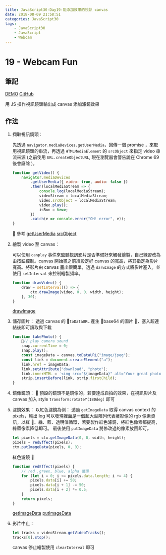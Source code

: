 ```yaml
---
title: JavaScript30-Day19-能添加效果的視訊 canvas
date: 2018-08-09 21:58:51
categories: JavaScript30
tags:
    - JavaScript30
    - JavaScript
    - Webcam
---
```


# 19 - Webcam Fun

## 筆記

[DEMO](https://weiyuan1993.github.io/JavaScript30/19-Webcam-Fun)
[GitHub](https://github.com/weiyuan1993/JavaScript30/tree/master/19-Webcam-Fun)

用 JS 操作視訊鏡頭輸出成 canvas 添加濾鏡效果

<!--more-->

## 作法

1.  擷取視訊鏡頭：

    先透過 `navigator.mediaDevices.getUserMedia`，回傳一個 promise ，來取用視訊鏡頭的串流，再透過 `HTMLMediaElement` 的 `srcObject` 來指定 video 串流來源 (之前使用 `URL.createObjectURL`, 現在瀏覽器會警告說在 Chrome 69 後會廢除 )。

    ```javascript
    function getVideo() {
        navigator.mediaDevices
            .getUserMedia({ video: true, audio: false })
            .then(localMediaStream => {
                console.log(localMediaStream);
                videoStream = localMediaStream;
                video.srcObject = localMediaStream;
                video.play();
                isRun = true;
            })
            .catch(e => console.error("OH! error", e));
    }
    ```

     參考
    [getUserMedia](https://developer.mozilla.org/en-US/docs/Web/API/MediaDevices/getUserMedia)
    [srcObject](https://developer.mozilla.org/zh-CN/docs/Web/API/HTMLMediaElement/srcObject)

2.  繪製 video 至 canvas：

    可以使用 `canplay` 事件來監聽視訊影片是否準備好來觸發繪製，自己練習改為由按鈕控制。canvas 開始畫之前須設定好 canvas 的寬高，將其指定為影片寬高。將影片由 canvas 畫出很簡單，透過 `darwImage` 的方式將影片塞入，並使用 `setInterval` 來控制繪製頻率。

    ```javascript
    function drawVideo() {
        draw = setInterval(() => {
            ctx.drawImage(video, 0, 0, width, height);
        }, 30);
    }
    ```

    [drawImage](https://developer.mozilla.org/en-US/docs/Web/API/CanvasRenderingContext2D/drawImage)

3.  儲存圖片：
    透過 canvas 的 `toDataURL` 產生 base64 的圖片 ，塞入超連結後即可讀取與下載

    ```javascript
    function takePhoto() {
        // play camera sound
        snap.currentTime = 0;
        snap.play();
        const imageData = canvas.toDataURL("image/jpeg");
        const link = document.createElement("a");
        link.href = imageData;
        link.setAttribute("download", "photo");
        link.innerHTML = `<img src="${imageData}" alt="Your great photo!"/>`;
        strip.insertBefore(link, strip.firstChild);
    }
    ```

4.  鏡像鏡頭：
     預設的鏡頭不是鏡像的，若要達成自拍的效果，在視訊影片及 canvas 加入 style `transform:rotateY(180deg)` 即可

5.  濾鏡效果：
    以紅色濾鏡為例：
    透過 `getImageData` 取得 canvas context 的 pixels，輸出 log 可以發現裡面是一個超大型陣列代表著影像的 rgb 像素資訊，以紅 、綠、藍、透明值循環，若要製作紅色濾鏡，將紅色像素都提高，綠藍像素降低即可。
    最後使用 `putImageData` 將修改過的像素放回即可。

    ```javascript
    let pixels = ctx.getImageData(0, 0, width, height);
    pixels = redEffect(pixels);
    ctx.putImageData(pixels, 0, 0);
    ```

    紅色濾鏡 

    ```javascript
    function redEffect(pixels) {
        // red ,green, blue, alpha 循環
        for (let i = 0; i <= pixels.data.length; i += 4) {
            pixels.data[i] += 50;
            pixels.data[i + 1] -= 50;
            pixels.data[i + 2] *= 0.5;
        }
        return pixels;
    }
    ```

    [getImageData](https://developer.mozilla.org/en-US/docs/Web/API/CanvasRenderingContext2D/getImageData)
    [putImageData](https://developer.mozilla.org/zh-CN/docs/Web/API/CanvasRenderingContext2D/putImageData)

6.  影片中止：
    ```javascript
    let tracks = videoStream.getVideoTracks();
    tracks[0].stop();
    ```
    canvas 停止繪製使用 `clearInterval` 即可
